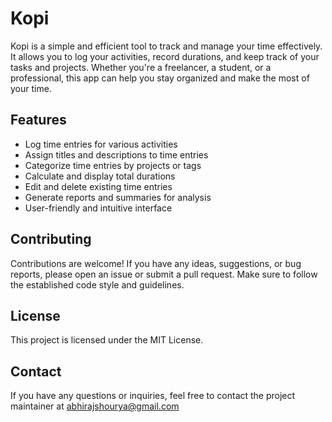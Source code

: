 # Kopi

Kopi is a simple and efficient tool to track and manage your time effectively. It allows you to log your activities, record durations, and keep track of your tasks and projects. Whether you're a freelancer, a student, or a professional, this app can help you stay organized and make the most of your time.

## Features

- Log time entries for various activities
- Assign titles and descriptions to time entries
- Categorize time entries by projects or tags
- Calculate and display total durations
- Edit and delete existing time entries
- Generate reports and summaries for analysis
- User-friendly and intuitive interface

## Contributing

Contributions are welcome! If you have any ideas, suggestions, or bug reports, please open an issue or submit a pull request. Make sure to follow the established code style and guidelines.

## License

This project is licensed under the MIT License.

## Contact

If you have any questions or inquiries, feel free to contact the project maintainer at abhirajshourya@gmail.com
